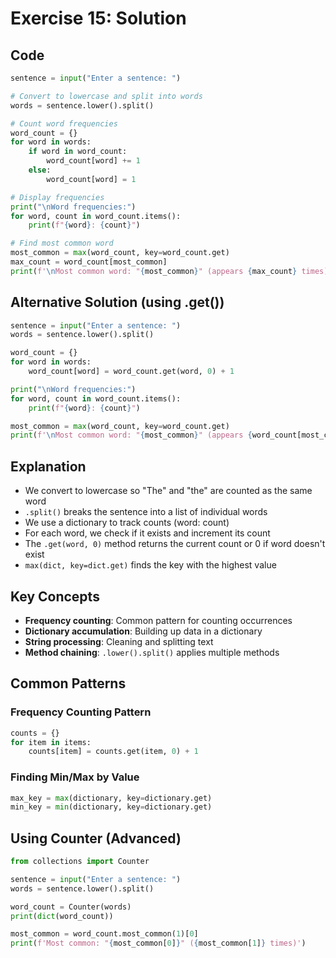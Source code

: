 # Exercise 15: Solution

## Code
```python
sentence = input("Enter a sentence: ")

# Convert to lowercase and split into words
words = sentence.lower().split()

# Count word frequencies
word_count = {}
for word in words:
    if word in word_count:
        word_count[word] += 1
    else:
        word_count[word] = 1

# Display frequencies
print("\nWord frequencies:")
for word, count in word_count.items():
    print(f"{word}: {count}")

# Find most common word
most_common = max(word_count, key=word_count.get)
max_count = word_count[most_common]
print(f'\nMost common word: "{most_common}" (appears {max_count} times)')
```

## Alternative Solution (using .get())
```python
sentence = input("Enter a sentence: ")
words = sentence.lower().split()

word_count = {}
for word in words:
    word_count[word] = word_count.get(word, 0) + 1

print("\nWord frequencies:")
for word, count in word_count.items():
    print(f"{word}: {count}")

most_common = max(word_count, key=word_count.get)
print(f'\nMost common word: "{most_common}" (appears {word_count[most_common]} times)')
```

## Explanation
- We convert to lowercase so "The" and "the" are counted as the same word
- `.split()` breaks the sentence into a list of individual words
- We use a dictionary to track counts (word: count)
- For each word, we check if it exists and increment its count
- The `.get(word, 0)` method returns the current count or 0 if word doesn't exist
- `max(dict, key=dict.get)` finds the key with the highest value

## Key Concepts
- **Frequency counting**: Common pattern for counting occurrences
- **Dictionary accumulation**: Building up data in a dictionary
- **String processing**: Cleaning and splitting text
- **Method chaining**: `.lower().split()` applies multiple methods

## Common Patterns

### Frequency Counting Pattern
```python
counts = {}
for item in items:
    counts[item] = counts.get(item, 0) + 1
```

### Finding Min/Max by Value
```python
max_key = max(dictionary, key=dictionary.get)
min_key = min(dictionary, key=dictionary.get)
```

## Using Counter (Advanced)
```python
from collections import Counter

sentence = input("Enter a sentence: ")
words = sentence.lower().split()

word_count = Counter(words)
print(dict(word_count))

most_common = word_count.most_common(1)[0]
print(f'Most common: "{most_common[0]}" ({most_common[1]} times)')
```
